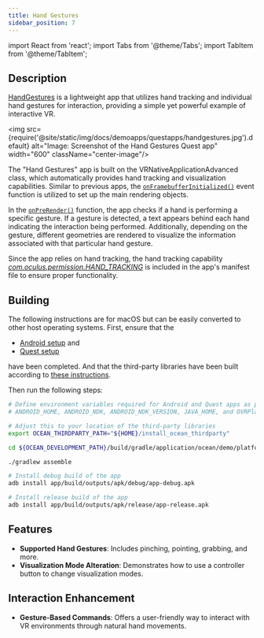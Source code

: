 ```yaml
---
title: Hand Gestures
sidebar_position: 7
---
```


import React from 'react';
import Tabs from '@theme/Tabs';
import TabItem from '@theme/TabItem';

## Description

[HandGestures](https://github.com/facebookresearch/ocean/blob/v1.0.0/impl/application/ocean/demo/platform/meta/quest/openxr/handgestures/quest/HandGestures.cpp#L16) is a lightweight app that utilizes hand tracking and individual hand gestures for interaction, providing a simple yet powerful example of interactive VR.

<img src={require('@site/static/img/docs/demoapps/questapps/handgestures.jpg').default} alt="Image: Screenshot of the Hand Gestures Quest app" width="600" className="center-image"/>

The "Hand Gestures" app is built on the VRNativeApplicationAdvanced class, which automatically provides hand tracking and visualization capabilities. Similar to previous apps, the [`onFramebufferInitialized()`](https://github.com/facebookresearch/ocean/blob/v1.0.0/impl/application/ocean/demo/platform/meta/quest/openxr/handgestures/quest/HandGestures.cpp#L22) event function is utilized to set up the main rendering objects.

In the [`onPreRender()`](https://github.com/facebookresearch/ocean/blob/v1.0.0/impl/application/ocean/demo/platform/meta/quest/openxr/handgestures/quest/HandGestures.cpp#L59) function, the app checks if a hand is performing a specific gesture. If a gesture is detected, a text appears behind each hand indicating the interaction being performed. Additionally, depending on the gesture, different geometries are rendered to visualize the information associated with that particular hand gesture.

Since the app relies on hand tracking, the hand tracking capability [*com.oculus.permission.HAND_TRACKING*](https://github.com/facebookresearch/ocean/blob/v1.0.0/impl/application/ocean/demo/platform/meta/quest/openxr/handgestures/quest/AndroidManifest.xml#L12) is included in the app's manifest file to ensure proper functionality.

## Building

<Tabs groupId="target-os" queryString>
<TabItem value="quest" label="Quest">
The following instructions are for macOS but can be easily converted to other host operating systems. First, ensure that the

* [Android setup](https://github.com/facebookresearch/ocean/blob/v1.0.0/building_for_android.md#android-setup) and
* [Quest setup](https://github.com/facebookresearch/ocean/blob/v1.0.0/building_for_meta_quest.md#quest-setup)

have been completed. And that the third-party libraries have been built according to [these instructions](https://github.com/facebookresearch/ocean/blob/v1.0.0/building_for_meta_quest.md#2-building-the-third-party-libraries).

Then run the following steps:

```bash
# Define environment variables required for Android and Quest apps as per setup instructions above:
# ANDROID_HOME, ANDROID_NDK, ANDROID_NDK_VERSION, JAVA_HOME, and OVRPlatformSDK_ROOT

# Adjust this to your location of the third-party libraries
export OCEAN_THIRDPARTY_PATH="${HOME}/install_ocean_thirdparty"

cd ${OCEAN_DEVELOPMENT_PATH}/build/gradle/application/ocean/demo/platform/meta/quest/openxr/handgestures/quest

./gradlew assemble

# Install debug build of the app
adb install app/build/outputs/apk/debug/app-debug.apk

# Install release build of the app
adb install app/build/outputs/apk/release/app-release.apk
```
</TabItem>
</Tabs>

## Features
 - **Supported Hand Gestures**: Includes pinching, pointing, grabbing, and more.
 - **Visualization Mode Alteration**: Demonstrates how to use a controller button to change visualization modes.


## Interaction Enhancement
 - **Gesture-Based Commands**: Offers a user-friendly way to interact with VR environments through natural hand movements.
